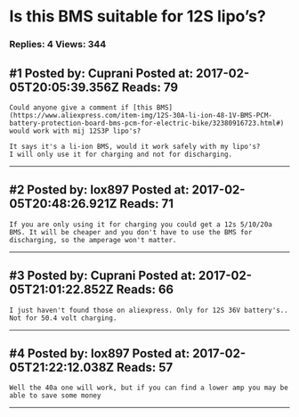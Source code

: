 # Is this BMS suitable for 12S lipo&rsquo;s?

### Replies: 4 Views: 344

## \#1 Posted by: Cuprani Posted at: 2017-02-05T20:05:39.356Z Reads: 79

```
Could anyone give a comment if [this BMS](https://www.aliexpress.com/item-img/12S-30A-li-ion-48-1V-BMS-PCM-battery-protection-board-bms-pcm-for-electric-bike/32380916723.html#) would work with mij 12S3P lipo's?

It says it's a li-ion BMS, would it work safely with my lipo's?
I will only use it for charging and not for discharging.
```

---
## \#2 Posted by: lox897 Posted at: 2017-02-05T20:48:26.921Z Reads: 71

```
If you are only using it for charging you could get a 12s 5/10/20a BMS. It will be cheaper and you don't have to use the BMS for discharging, so the amperage won't matter.
```

---
## \#3 Posted by: Cuprani Posted at: 2017-02-05T21:01:22.852Z Reads: 66

```
I just haven't found those on aliexpress. Only for 12S 36V battery's.. Not for 50.4 volt charging.
```

---
## \#4 Posted by: lox897 Posted at: 2017-02-05T21:22:12.038Z Reads: 57

```
Well the 40a one will work, but if you can find a lower amp you may be able to save some money
```

---
